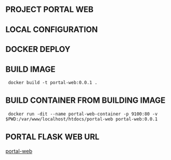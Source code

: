 ## PROJECT PORTAL WEB


## LOCAL CONFIGURATION 

## DOCKER DEPLOY

## BUILD IMAGE

```shell
 docker build -t portal-web:0.0.1 .
 ```

## BUILD CONTAINER FROM BUILDING IMAGE

```shell
 docker run -dit --name portal-web-container -p 9100:80 -v $PWD:/var/www/localhost/htdocs/portal-web portal-web:0.0.1
 ```

 ## PORTAL FLASK WEB URL

[portal-web](http://127.0.0.1:9100/portal-web)